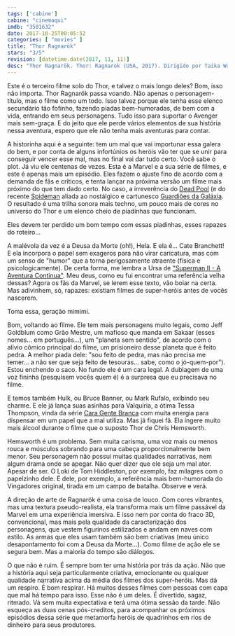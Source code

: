 ```yaml
---
tags: ['cabine']
cabine: "cinemaqui"
imdb: "3501632"
date: 2017-10-25T00:05:52
categories: [ "movies" ]
title: "Thor Ragnarök"
stars: "3/5"
revision: [datetime.date(2017, 11, 11)]
desc: "Thor Ragnarök. Thor: Ragnarok (USA, 2017). Dirigido por Taika Waititi. Escrito por Eric Pearson, Craig Kyle, Christopher Yost. Com Chris Hemsworth (Thor), Tom Hiddleston (Loki), Cate Blanchett (Hela), Idris Elba (Heimdall), Jeff Goldblum (Grandmaster), Tessa Thompson (Valkyrie), Karl Urban (Skurge), Mark Ruffalo (Bruce Banner / Hulk), Anthony Hopkins (Odin)."
---
```

Este é o terceiro filme solo do Thor, e talvez o mais longo deles? Bom, isso não importa. Thor Ragnarök passa voando. Não apenas o personagem-título, mas o filme como um todo. Isso talvez porque ele tenha esse elenco secundário tão fofinho, fazendo piadas bem-humoradas, de bem com a vida, entrando em seus personagens. Tudo isso para suportar o Avenger mais sem-graça. E do jeito que ele perde vários elementos de sua história nessa aventura, espero que ele não tenha mais aventuras para contar.

A historinha aqui é a seguinte: tem um mal que vai importunar essa galera do bem, e por conta de alguns infortúnios os heróis vão ter que se unir para conseguir vencer esse mal, mas no final vai dar tudo certo. Você sabe o plot. Já viu ele centenas de vezes. Esta é a Marvel e a sua série de filmes, e este é apenas mais um episódio. Eles fazem o ajuste fino de acordo com a demanda de fãs e críticos, e tenta lançar na próxima versão um filme mais próximo do que tem dado certo. No caso, a irreverência do [Dead Pool](/deadpool) (e do recente [Spideman](/homem-aranha-de-volta-ao-lar) aliada ao nostálgico e cartunesco [Guardiões da Galáxia](/guardioes-da-galaxia-vol-2). O resultado é uma trilha sonora mais techno, um pouco mais de cores no universo do Thor e um elenco cheio de piadinhas que funcionam.

Eles devem ter perdido um bom tempo com essas piadinhas, esses rapazes do roteiro...

A malévola da vez é a Deusa da Morte (oh!), Hela. E ela é... Cate Branchett! E ela incorpora o papel sem exageros para não virar caricatura, mas com um senso de "humor" que a torna perigosamente atraente (física e psicologicamente). De certa forma, me lembra a Ursa de ["Superman II - A Aventura Continua"](/superman-ii-a-aventura-continua). Meu deus, como eu fui encontrar uma referência velha dessas? Agora os fãs da Marvel, se lerem esse texto, vão boiar na certa. Mas adivinhem, só, rapazes: existiam filmes de super-heróis antes de vocês nascerem.

Toma essa, geração mimimi.

Bom, voltando ao filme. Ele tem mais personagens muito legais, como Jeff Goldblum como Grão Mestre, um mafioso que manda em Sakaar (esses nomes... em português...), um "planeta sem sentido", de acordo com o alívio cômico principal do filme, um prisioneiro desse planeta que é feito pedra. A melhor piada dele: "sou feito de pedra, mas não precisa me temer... a não ser que seja feito de tesouras... sabe, como o jó-quem-por"). Estou enchendo o saco. No fundo ele é um cara legal. A dublagem de uma voz fininha (pesquisem vocês quem é) é a surpresa que eu precisava no filme.

E temos também Hulk, ou Bruce Banner, ou Mark Rufalo, exibindo seu charme. E ele já lança suas asinhas para Valquíria, a ótima Tessa Thompson, vinda da série [Cara Gente Branca](/cara-gente-branca) com muita energia para dispensar em um papel que a mal utiliza. Mas já fiquei fã. Ela ingere muito mais álcool durante o filme que o suposto Thor de Chris Hemsworth.

Hemsworth é um problema. Sem muita carisma, uma voz mais ou menos rouca e músculos sobrando para uma cabeça proporcionalmente bem menor. Seu personagem não possui muitas qualidades narrativas, nem algum drama onde se apegar. Não quer dizer que ele seja um mal ator. Apesar de ser. O Loki de Tom Hiddleston, por exemplo, faz milagres com o papelzinho dele. É dele, por exemplo, a referência mais bem-humorada do Vingadores original, tirada em um campo de batalha. Observe e verá.

A direção de arte de Ragnarök é uma coisa de louco. Com cores vibrantes, mas uma textura pseudo-realista, ela transforma mais um filme passável da Marvel em uma experiência imersiva. E isso nem por conta do fraco 3D, convencional, mas mais pela qualidade da caracterização dos personagens, que vestem figurinos estilizados e andam em naves com estilo. As armas que eles usam também são bem criativas (meu único desapontamento foi com a Deusa da Morte...). Como filme de ação ele se segura bem. Mas a maioria do tempo são diálogos.

O que não é ruim. É sempre bom ter uma história por trás da ação. Não que a história aqui seja particularmente criativa, emocionante ou qualquer qualidade narrativa acima da média dos filmes dos super-heróis. Mas dá um respiro. É bom respirar. Há muitos desses filmes com pessoas com capa que mal há tempo para isso. Esse não é um deles. É divertido, sagaz, ritmado. Vá sem muita expectativa e terá uma ótima sessão da tarde. Não esqueça as duas cenas pós-creditos, para acompanhar os próximos episódios dessa série que metamorfa heróis de quadrinhos em rios de dinheiro para seus produtores.

